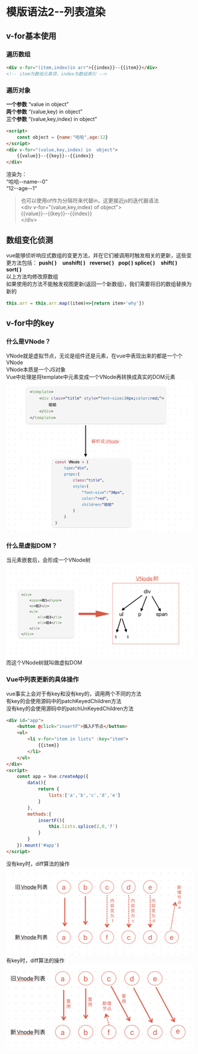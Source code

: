 # 模版语法2--列表渲染
## v-for基本使用
### 遍历数组
``` html
<div v-for="(item,index)in arr">{{index}}--{{item}}</div>
<!-- item为数组元素项，index为数组索引 -->
```
### 遍历对象
**一个参数** “value in object”  
**两个参数** “(value,key) in  object”  
**三个参数** “(value,key,index) in  object”  
``` html
<script>
    const object = {name:"哈哈",age:12}
</script>
<div v-for="(value,key,index) in  object">
    {{value}}--{{key}}--{{index}}
</div>
```
渲染为：  
“哈哈--name--0”  
“12--age--1”  
> 也可以使用of作为分隔符来代替in，这更接近js的迭代器语法  
> \<div v-for="(value,key,index) of  object"\>  
> {{value}}--{{key}}--{{index}}  
> \</div\>
## 数组变化侦测
vue能够侦听响应式数组的变更方法，并在它们被调用时触发相关的更新，这些变更方法包括：
**push( )**&nbsp; &nbsp; **unshift( )**&nbsp; &nbsp;**reverse( )**&nbsp; &nbsp;**pop( )**
**splice( )**&nbsp; &nbsp; **shift( )**&nbsp; &nbsp; **sort( )**  
以上方法均修改原数组  
如果使用的方法不能触发视图更新(返回一个新数组)，我们需要将旧的数组替换为新的  
``` JavaScript
this.arr = this.arr.map((item)=>{return item+'why'})
```
## v-for中的key
### 什么是VNode？
VNode就是虚拟节点，无论是组件还是元素，在vue中表现出来的都是一个个VNode  
VNode本质是一个JS对象  
Vue中处理是将template中元素变成一个VNode再转换成真实的DOM元素
![解析成VNode](./public/VNode.png)
### 什么是虚拟DOM？
当元素嵌套后，会形成一个VNode树
![VNode树](./public/VNodeTree.png)
而这个VNode树就叫做虚拟DOM
### Vue中列表更新的具体操作
vue事实上会对于有key和没有key的，调用两个不同的方法  
有key的会使用源码中的patchKeyedChildren方法  
没有key的会使用源码中的patchUnKeyedChildren方法  
``` html
<div id="app">
    <button @click="insertF">插入F节点</button>
    <ul>
        <li v-for="item in lists" :key="item">
            {{item}}
        </li>
    </ul>
</div>
<script>
    const app = Vue.createApp({
        data(){
            return {
                lists:['a','b','c','d','e']
            }
        },
        methods:{
            insertF(){
                this.lists.splice(2,0,'f')
            }
        }
    }).mount('#app')
</script>
```
没有key时，diff算法的操作
![没有key时diff算法的操作](./public/noKey.png)
有key时，diff算法的操作
![有key时diff算法的操作](./public/hasKey.png)